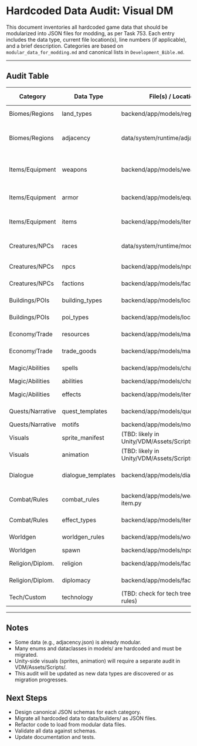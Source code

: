 # Hardcoded Data Audit: Visual DM

This document inventories all hardcoded game data that should be modularized into JSON files for modding, as per Task 753. Each entry includes the data type, current file location(s), line numbers (if applicable), and a brief description. Categories are based on `modular_data_for_modding.md` and canonical lists in `Development_Bible.md`.

---

## Audit Table

| Category         | Data Type         | File(s) / Location(s)                        | Line(s) / Example | Description / Notes |
|------------------|-------------------|----------------------------------------------|-------------------|---------------------|
| Biomes/Regions   | land_types        | backend/app/models/region_tile.py            | terrain_type      | Biome tags for regions/tiles |
| Biomes/Regions   | adjacency         | data/system/runtime/adjacency.json                  | -                 | Modular adjacency matrix (already modular) |
| Items/Equipment  | weapons           | backend/app/models/weapon.py                 | class Weapon      | Weapon definitions (dataclass, hardcoded) |
| Items/Equipment  | armor             | backend/app/models/equipment.py              | class Equipment   | Armor/equipment types, hardcoded fields |
| Items/Equipment  | items             | backend/app/models/item.py                   | class Item, enums | Item types, rarities, properties |
| Creatures/NPCs   | races             | data/system/runtime/models/races.py                 | -                 | Race definitions (Python, not modular JSON) |
| Creatures/NPCs   | npcs              | backend/app/models/npc.py                    | class NPC         | NPC archetypes, traits, etc. |
| Creatures/NPCs   | factions          | backend/app/models/faction.py                | class Faction     | Faction types, minimal stub |
| Buildings/POIs   | building_types    | backend/app/models/location.py               | LocationType enum | Building/POI types |
| Buildings/POIs   | poi_types         | backend/app/models/location.py               | LocationType enum | POI types (city, dungeon, etc.) |
| Economy/Trade    | resources         | backend/app/models/market_item.py            | -                 | Resource types, trade goods |
| Economy/Trade    | trade_goods       | backend/app/models/market_item.py            | -                 | Trade goods, item types |
| Magic/Abilities  | spells            | backend/app/models/character_skills.py       | -                 | Spell/ability definitions |
| Magic/Abilities  | abilities         | backend/app/models/character_skills.py       | -                 | Ability definitions |
| Magic/Abilities  | effects           | backend/app/models/item.py                   | usage_effects      | Item/magic effects |
| Quests/Narrative | quest_templates   | backend/app/models/quest.py                  | stages/objectives | Quest structure, templates |
| Quests/Narrative | motifs            | backend/app/models/motifs.py                 | class Motif       | Motif types, data |
| Visuals          | sprite_manifest   | (TBD: likely in Unity/VDM/Assets/Scripts)    | -                 | Sprite mapping, not yet modular |
| Visuals          | animation         | (TBD: likely in Unity/VDM/Assets/Scripts)    | -                 | Animation data |
| Dialogue         | dialogue_templates| backend/app/models/dialogue.py               | -                 | Dialogue templates, not modular |
| Combat/Rules     | combat_rules      | backend/app/models/weapon.py, item.py        | -                 | Combat mechanics, damage types |
| Combat/Rules     | effect_types      | backend/app/models/item.py                   | usage_effects      | Effect types, not modular |
| Worldgen         | worldgen_rules    | backend/app/models/world.py                  | settings          | Worldgen config, not modular |
| Worldgen         | spawn             | backend/app/models/npc.py                    | -                 | NPC spawn logic |
| Religion/Diplom. | religion          | backend/app/models/faction.py                | -                 | Religion types, not modular |
| Religion/Diplom. | diplomacy         | backend/app/models/faction.py                | -                 | Diplomacy types, not modular |
| Tech/Custom      | technology        | (TBD: check for tech trees, custom rules)    | -                 | Technology, custom rules |

---

## Notes
- Some data (e.g., adjacency.json) is already modular.
- Many enums and dataclasses in models/ are hardcoded and must be migrated.
- Unity-side visuals (sprites, animation) will require a separate audit in VDM/Assets/Scripts/.
- This audit will be updated as new data types are discovered or as migration progresses.

## Next Steps
- Design canonical JSON schemas for each category.
- Migrate all hardcoded data to data/builders/ as JSON files.
- Refactor code to load from modular data files.
- Validate all data against schemas.
- Update documentation and tests. 